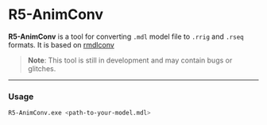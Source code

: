 # R5-AnimConv

**R5-AnimConv** is a tool for converting `.mdl` model file to `.rrig` and `.rseq` formats. It is based on [rmdlconv](https://github.com/r-ex/rmdlconv)

>**Note**: This tool is still in development and may contain bugs or glitches.

---

### Usage

```bash
R5-AnimConv.exe <path-to-your-model.mdl>
